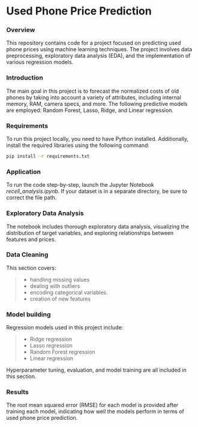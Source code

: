 # Used Phone Price Prediction
### Overview
This repository contains code for a project focused on predicting used phone prices using machine learning techniques. The project involves data preprocessing, exploratory data analysis (EDA), and the implementation of various regression models.
### Introduction
The main goal in this project is to forecast the normalized costs of old phones by taking into account a variety of attributes, including internal memory, RAM, camera specs, and more. The following predictive models are employed: Random Forest, Lasso, Ridge, and Linear regression.


### Requirements
To run this project locally, you need to have Python installed. Additionally, install the required libraries using the following command:

```bash
pip install -r requirements.txt
```
### Application
To run the code step-by-step, launch the Jupyter Notebook  *recell_analysis.ipynb*. If your dataset is in a separate directory, be sure to correct the file path.

### Exploratory Data Analysis
The notebook includes thorough exploratory data analysis, visualizing the distribution of target variables, and exploring relationships between features and prices.

### Data Cleaning
This  section covers:
> - handling missing values
> - dealing with outliers 
> - encoding categorical variables.
> - creation of new features

### Model building
Regression models used in this project include:
> - Ridge regression
> - Lasso regression
> - Random Forest regression
> - Linear regression

Hyperparameter tuning, evaluation, and model training are all included in this section.

### Results
The root mean squared error (RMSE) for each model is provided after training each model, indicating how well the models perform in terms of used phone price prediction.


